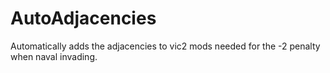 # AutoAdjacencies
Automatically adds the adjacencies to vic2 mods needed for the -2 penalty when naval invading.
